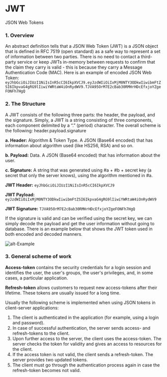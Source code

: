 # JWT
JSON Web Tokens

### 1.	Overview

An abstract definition tells that a JSON Web Token (JWT) is a JSON object that is defined in RFC 7519 (open standard) as a safe way to represent a set of information between two parties.
There is no need to contact a third-party service or keep JWTs in-memory between requests to confirm that the claim they carry is valid - this is because they carry a Message Authentication Code (MAC).
Here is an example of encoded JSON Web Token:
`eyJhbGciOiJIUzI1NiIsInR5cCI6IkpXVCJ9.eyJzdWIiOiIxMjM0NTY3ODkwIiwibmFtZSI6IkpvaG4gRG9lIiwiYWRtaW4iOnRydWV9.TJVA95OrM7E2cBab30RMHrHDcEfxjoYZgeFONFh7HgQ`

### 2.	The Structure

A JWT consists of the following three parts: the header, the payload, and the signature.
Simply, a JWT is a string consisting of three components, each component delimited by a “.” (period) character.
The overall scheme is the following: header.payload.signature

<b>a.	Header:</b> Algorithm & Token Type. A JSON (Base64 encoded) that has information about algorithm used (like HS256, RSA) and so on.
  
<b>b.	Payload:</b> Data. A JSON (Base64 encoded) that has information about the user.

<b>c.	Signature:</b> A string that was generated using #a + #b + secret key (a secret that only the server knows), using the algorithm mentioned in #a.

<b>JWT Header:</b>
`eyJhbGciOiJIUzI1NiIsInR5cCI6IkpXVCJ9`

<b>JWT Payload:</b>
`eyJzdWIiOiIxMjM0NTY3ODkwIiwibmFtZSI6IkpvaG4gRG9lIiwiYWRtaW4iOnRydWV9`

<b>JWT Signature:</b>
`TJVA95OrM7E2cBab30RMHrHDcEfxjoYZgeFONFh7HgQ`

If the signature is valid and can be verified using the secret key, we can simply decode the payload and get the user information without going to database.
There is an example below that shows the JWT token used in both encoded and decoded manners.

![alt-Example](https://res.cloudinary.com/dyyck73ly/image/upload/v1458077225/shoskufayqrg0ffwqqau.jpg "Example")

### 3.	General scheme of work

<b>Access-token</b> contains the security credentials for a login session and identifies the user, the user's groups, the user's privileges, and, in some cases, a particular application.

<b>Refresh-token</b> allows customers to request new access-tokens after their lifetime. These tokens are usually issued for a long time.



Usually the following scheme is implemented when using JSON tokens in client-server applications:
1.	The client is authenticated in the application (for example, using a login and password).
2.	In case of successful authentication, the server sends access- and refresh-tokens to the client.
3.	Upon further access to the server, the client uses the access-token. The server checks the token for validity and gives an access to resources for the client.
4.	If the access token is not valid, the client sends a refresh-token. The server provides two updated tokens.
5.	The client must go through the authentication process again in case the refresh-token becomes not valid.
